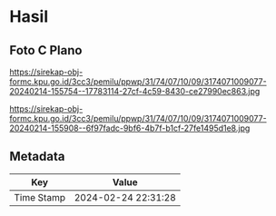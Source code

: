 # Hasil

## Foto C Plano

https://sirekap-obj-formc.kpu.go.id/3cc3/pemilu/ppwp/31/74/07/10/09/3174071009077-20240214-155754--17783114-27cf-4c59-8430-ce27990ec863.jpg

https://sirekap-obj-formc.kpu.go.id/3cc3/pemilu/ppwp/31/74/07/10/09/3174071009077-20240214-155908--6f97fadc-9bf6-4b7f-b1cf-27fe1495d1e8.jpg


## Metadata

| Key        | Value               |
| ---------- | ------------------- |
| Time Stamp | 2024-02-24 22:31:28 |



